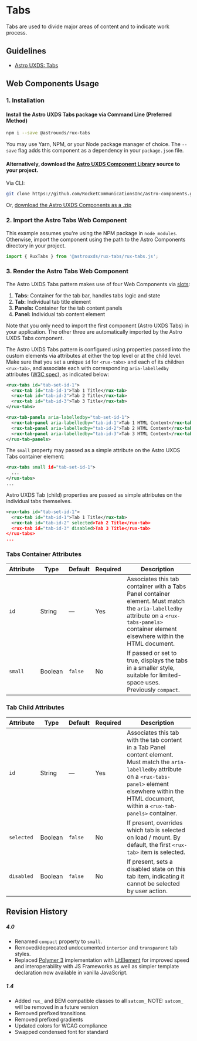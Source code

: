 # Tabs

Tabs are used to divide major areas of content and to indicate work process.

## Guidelines

- [Astro UXDS: Tabs](https://www.astrouxds.com/ui-components/tabs)

## Web Components Usage

### 1. Installation

#### Install the Astro UXDS Tabs package via Command Line (Preferred Method)

```sh
npm i --save @astrouxds/rux-tabs
```

You may use Yarn, NPM, or your Node package manager of choice. The `--save` flag adds this component as a dependency in your `package.json` file.

#### **Alternatively**, download the [Astro UXDS Component Library](https://github.com/RocketCommunicationsInc/astro-components/src/master/) source to your project.

Via CLI:

```sh
git clone https://github.com/RocketCommunicationsInc/astro-components.git
```

Or, [download the Astro UXDS Components as a .zip](https://github.com/RocketCommunicationsInc/astro-components/archive/master.zip)

### 2. Import the Astro Tabs Web Component

This example assumes you're using the NPM package in `node_modules`. Otherwise, import the component using the path to the Astro Components directory in your project.

```javascript
import { RuxTabs } from '@astrouxds/rux-tabs/rux-tabs.js';
```

### 3. Render the Astro Tabs Web Component

The Astro UXDS Tabs pattern makes use of four Web Components via [slots](https://developer.mozilla.org/en-US/docs/Web/HTML/Element/slot):

1. **Tabs:** Container for the tab bar, handles tabs logic and state
2. **Tab:** Individual tab title element
3. **Panels:** Container for the tab content panels
4. **Panel:** Individual tab content element

Note that you only need to import the first component (Astro UXDS Tabs) in your application. The other three are automatically imported by the Astro UXDS Tabs component.

The Astro UXDS Tabs pattern is configured using properties passed into the custom elements via attributes at either the top level or at the child level. Make sure that you set a unique `id` for `<rux-tabs>` and each of its children `<rux-tab>`, and associate each with corresponding `aria-labelledby` attributes ([W3C spec](https://www.w3.org/WAI/PF/aria-1.1/states_and_properties#aria-labelledby)), as indicated below:

```xml
<rux-tabs id="tab-set-id-1">
  <rux-tab id="tab-id-1">Tab 1 Title</rux-tab>
  <rux-tab id="tab-id-2">Tab 2 Title</rux-tab>
  <rux-tab id="tab-id-3">Tab 3 Title</rux-tab>
</rux-tabs>

<rux-tab-panels aria-labelledby="tab-set-id-1">
  <rux-tab-panel aria-labelledby="tab-id-1">Tab 1 HTML Content</rux-tab-panel>
  <rux-tab-panel aria-labelledby="tab-id-2">Tab 2 HTML Content</rux-tab-panel>
  <rux-tab-panel aria-labelledby="tab-id-3">Tab 3 HTML Content</rux-tab-panel>
</rux-tab-panels>
```

The `small` property may passed as a simple attribute on the Astro UXDS Tabs container element:

```xml
<rux-tabs small id="tab-set-id-1">
  ...
</rux-tabs>
...
```

Astro UXDS Tab (child) properties are passed as simple attributes on the individual tabs themselves.

```xml
<rux-tabs id="tab-set-id-1">
  <rux-tab id="tab-id-1">Tab 1 Title</rux-tab>
  <rux-tab id="tab-id-2" selected>Tab 2 Title</rux-tab>
  <rux-tab id="tab-id-3" disabled>Tab 3 Title</rux-tab>
</rux-tabs>
...
```

### Tabs Container Attributes

| Attribute | Type    | Default | Required | Description                                                                                                                                                                                  |
| --------- | ------- | ------- | -------- | -------------------------------------------------------------------------------------------------------------------------------------------------------------------------------------------- |
| `id`      | String  | —       | Yes      | Associates this tab container with a Tabs Panel container element. Must match the `aria-labelledby` attribute on a `<rux-tabs-panels>` container element elsewhere within the HTML document. |
| `small`   | Boolean | `false` | No       | If passed or set to true, displays the tabs in a smaller style, suitable for limited-space uses. Previously `compact`.                                                                       |

### Tab Child Attributes

| Attribute  | Type    | Default | Required | Description                                                                                                                                                                                                                    |
| ---------- | ------- | ------- | -------- | ------------------------------------------------------------------------------------------------------------------------------------------------------------------------------------------------------------------------------ |
| `id`       | String  | —       | Yes      | Associates this tab with the tab content in a Tab Panel content element. Must match the `aria-labelledby` attribute on a `<rux-tabs-panel>` element elsewhere within the HTML document, within a `<rux-tab-panels>` container. |
| `selected` | Boolean | `false` | No       | If present, overrides which tab is selected on load / mount. By default, the first `<rux-tab>` item is selected.                                                                                                               |
| `disabled` | Boolean | `false` | No       | If present, sets a disabled state on this tab item, indicating it cannot be selected by user action.                                                                                                                           |

## Revision History

##### **4.0**

- Renamed `compact` property to `small`.
- Removed/deprecated undocumented `interior` and `transparent` tab styles.
- Replaced [Polymer 3](https://www.polymer-project.org) implementation with [LitElement](https://lit-element.polymer-project.org/) for improved speed and interoperability with JS Frameworks as well as simpler template declaration now available in vanilla JavaScript.

##### **1.4**

- Added `rux_` and BEM compatible classes to all `satcom_` NOTE: `satcom_` will be removed in a future version
- Removed prefixed transitions
- Removed prefixed gradients
- Updated colors for WCAG compliance
- Swapped condensed font for standard

